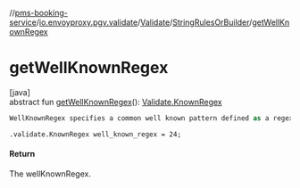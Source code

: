 //[pms-booking-service](../../../../index.md)/[io.envoyproxy.pgv.validate](../../index.md)/[Validate](../index.md)/[StringRulesOrBuilder](index.md)/[getWellKnownRegex](get-well-known-regex.md)

# getWellKnownRegex

[java]\
abstract fun [getWellKnownRegex](get-well-known-regex.md)(): [Validate.KnownRegex](../-known-regex/index.md)

```kotlin
WellKnownRegex specifies a common well known pattern defined as a regex.

```
`.validate.KnownRegex well_known_regex = 24;`

#### Return

The wellKnownRegex.